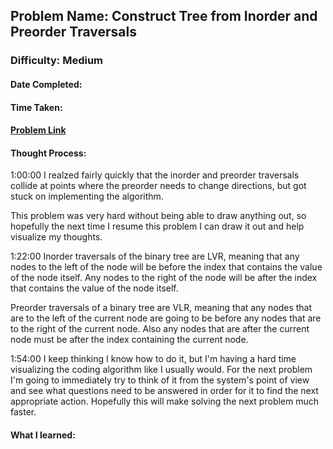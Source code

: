 ## Problem Name: Construct Tree from Inorder and Preorder Traversals
### Difficulty: Medium
#### Date Completed: 
#### Time Taken:  
#### [Problem Link](https://leetcode.com/problems/subtree-of-another-tree/)

#### Thought Process:
1:00:00 I realzed fairly quickly that the inorder and preorder traversals collide at points where the preorder needs to change directions, but got stuck on implementing
the algorithm.

This problem was very hard without being able to draw anything out, so hopefully the next time I resume this problem I can draw it out and help visualize my thoughts.

1:22:00
Inorder traversals of the binary tree are LVR, meaning that any nodes to the left of the node will be before the index that contains the value of the node itself.
Any nodes to the right of the node will be after the index that contains the value of the node itself.

Preorder traversals of a binary tree are VLR, meaning that any nodes that are to the left of the current node are going to be before any nodes that are to the right of the current node. Also any nodes that are after the current node must be after the index containing the current node.

1:54:00
I keep thinking I know how to do it, but I'm having a hard time visualizing the coding algorithm like I usually would. For the next problem I'm going to immediately try to think of it from the system's point of view and see what questions need to be answered in order for it to find the next appropriate action. Hopefully this will make solving the next problem much faster.


#### What I learned: 
